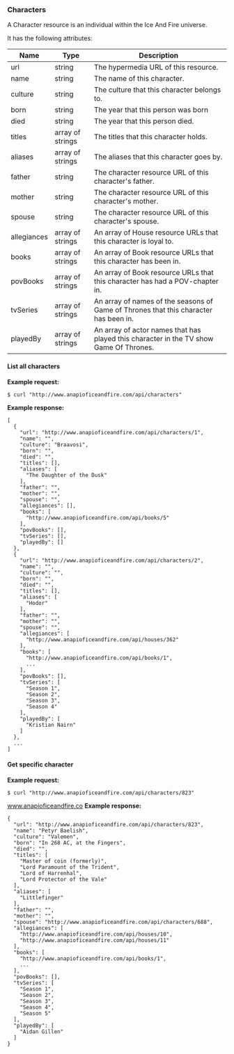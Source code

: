 <a name="characters"></a>
### Characters


A Character resource is an individual within the Ice And Fire universe. 

It has the following attributes:
<table class="table table-bordered table-hover">
  <thead>
    <tr>
      <th>Name</th>
      <th>Type</th>
      <th>Description</th>
    </tr>
  </thead>
  <tbody>
    <tr>
      <td>url</td>
      <td>string</td>
      <td>The hypermedia URL of this resource.</td>
    </tr>
    <tr>
      <td>name</td>
      <td>string</td>
      <td>The name of this character.</td>
    </tr>
    <tr>
      <td>culture</td>
      <td>string</td>
      <td>The culture that this character belongs to.</td>
    </tr>
    <tr>
      <td>born</td>
      <td>string</td>
      <td>The year that this person was born</td>
    </tr>
    <tr>
      <td>died</td>
      <td>string</td>
      <td>The year that this person died.</td>
    </tr>
    <tr>
      <td>titles</td>
      <td>array of strings</td>
      <td>The titles that this character holds.</td>
    </tr>
    <tr>
      <td>aliases</td>
      <td>array of strings</td>
      <td>The aliases that this character goes by.</td>
    </tr>
    <tr>
      <td>father</td>
      <td>string</td>
      <td>The character resource URL of this character's father.</td>
    </tr>
    <tr>
      <td>mother</td>
      <td>string</td>
      <td>The character resource URL of this character's mother.</td>
    </tr>
    <tr>
      <td>spouse</td>
      <td>string</td>
      <td>The character resource URL of this character's spouse.</td>
    </tr>
    <tr>
      <td>allegiances</td>
      <td>array of strings</td>
      <td>An array of House resource URLs that this character is loyal to.</td>
    </tr>
    <tr>
      <td>books</td>
      <td>array of strings</td>
      <td>An array of Book resource URLs that this character has been in.</td>
    </tr>
    <tr>
      <td>povBooks</td>
      <td>array of strings</td>
      <td>An array of Book resource URLs that this character has had a POV-chapter in.</td>
    </tr>
    <tr>
      <td>tvSeries</td>
      <td>array of strings</td>
      <td>An array of names of the seasons of Game of Thrones that this character has been in.</td>
    </tr>
    <tr>
      <td>playedBy</td>
      <td>array of strings</td>
      <td>An array of actor names that has played this character in the TV show Game Of Thrones.</td>
    </tr>
  </tbody>
</table>

#### List all characters


**Example request:**
``` command-line
$ curl "http://www.anapioficeandfire.com/api/characters"
```


**Example response:**
``` command-line
[
  {
    "url": "http://www.anapioficeandfire.com/api/characters/1",
    "name": "",
    "culture": "Braavosi",
    "born": "",
    "died": "",
    "titles": [],
    "aliases": [
      "The Daughter of the Dusk"
    ],
    "father": "",
    "mother": "",
    "spouse": "",
    "allegiances": [],
    "books": [
      "http://www.anapioficeandfire.com/api/books/5"
    ],
    "povBooks": [],
    "tvSeries": [],
    "playedBy": []
  },
  {
    "url": "http://www.anapioficeandfire.com/api/characters/2",
    "name": "",
    "culture": "",
    "born": "",
    "died": "",
    "titles": [],
    "aliases": [
      "Hodor"
    ],
    "father": "",
    "mother": "",
    "spouse": "",
    "allegiances": [
      "http://www.anapioficeandfire.com/api/houses/362"
    ],
    "books": [
      "http://www.anapioficeandfire.com/api/books/1",
      ...
    ],
    "povBooks": [],
    "tvSeries": [
      "Season 1",
      "Season 2",
      "Season 3",
      "Season 4"
    ],
    "playedBy": [
      "Kristian Nairn"
    ]
  },
  ...
]
```

#### Get specific character


**Example request:**
``` command-line
$ curl "http://www.anapioficeandfire.com/api/characters/823"
```

www.anapioficeandfire.co
**Example response:**
``` command-line
{
  "url": "http://www.anapioficeandfire.com/api/characters/823",
  "name": "Petyr Baelish",
  "culture": "Valemen",
  "born": "In 268 AC, at the Fingers",
  "died": "",
  "titles": [
    "Master of coin (formerly)",
    "Lord Paramount of the Trident",
    "Lord of Harrenhal",
    "Lord Protector of the Vale"
  ],
  "aliases": [
    "Littlefinger"
  ],
  "father": "",
  "mother": "",
  "spouse": "http://www.anapioficeandfire.com/api/characters/688",
  "allegiances": [
    "http://www.anapioficeandfire.com/api/houses/10",
    "http://www.anapioficeandfire.com/api/houses/11"
  ],
  "books": [
    "http://www.anapioficeandfire.com/api/books/1",
    ...
  ],
  "povBooks": [],
  "tvSeries": [
    "Season 1",
    "Season 2",
    "Season 3",
    "Season 4",
    "Season 5"
  ],
  "playedBy": [
    "Aidan Gillen"
  ]
}
```
